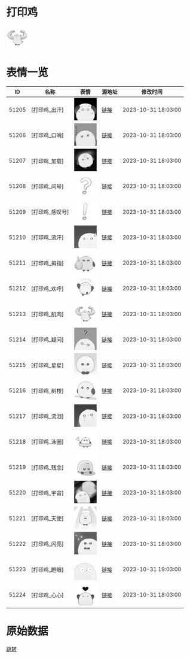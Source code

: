 # 打印鸡

<img src="./cover.png" height="60" alt="cover" />

# 表情一览

|ID|名称|表情|源地址|修改时间|
|----|----|----|----|----|
|51205|[打印鸡_出汗]|<img src="./pic/051205_%5B打印鸡_出汗%5D.png" height="60" alt="出汗"/>|[链接](https://i0.hdslb.com/bfs/garb/fe1d6c4cba4d407c928d05517c85842906773495.png)|2023-10-31 18:03:00|
|51206|[打印鸡_口哨]|<img src="./pic/051206_%5B打印鸡_口哨%5D.png" height="60" alt="口哨"/>|[链接](https://i0.hdslb.com/bfs/garb/e6646c0322a4a3ef0b93e9641c2bfddd66cf3569.png)|2023-10-31 18:03:00|
|51207|[打印鸡_加载]|<img src="./pic/051207_%5B打印鸡_加载%5D.png" height="60" alt="加载"/>|[链接](https://i0.hdslb.com/bfs/garb/28f67652bf08b16651ee969a74cceb7a33f2dc9b.png)|2023-10-31 18:03:00|
|51208|[打印鸡_问号]|<img src="./pic/051208_%5B打印鸡_问号%5D.png" height="60" alt="问号"/>|[链接](https://i0.hdslb.com/bfs/garb/54955b638e460ebd26ae0e641b866b7f3084b321.png)|2023-10-31 18:03:00|
|51209|[打印鸡_感叹号]|<img src="./pic/051209_%5B打印鸡_感叹号%5D.png" height="60" alt="感叹号"/>|[链接](https://i0.hdslb.com/bfs/garb/2721d3f02949829f492ebd4e49cf05f41965ea1b.png)|2023-10-31 18:03:00|
|51210|[打印鸡_流汗]|<img src="./pic/051210_%5B打印鸡_流汗%5D.png" height="60" alt="流汗"/>|[链接](https://i0.hdslb.com/bfs/garb/75c00d61b3186e0a9f173dbb6ce6c4a77071789e.png)|2023-10-31 18:03:00|
|51211|[打印鸡_拇指]|<img src="./pic/051211_%5B打印鸡_拇指%5D.png" height="60" alt="拇指"/>|[链接](https://i0.hdslb.com/bfs/garb/ae5bbc213f297d980fbb2f2139cbd14efb34d81c.png)|2023-10-31 18:03:00|
|51212|[打印鸡_欢呼]|<img src="./pic/051212_%5B打印鸡_欢呼%5D.png" height="60" alt="欢呼"/>|[链接](https://i0.hdslb.com/bfs/garb/e6d68b0825debc883663cb758f75f952bfbb2e06.png)|2023-10-31 18:03:00|
|51213|[打印鸡_肌肉]|<img src="./pic/051213_%5B打印鸡_肌肉%5D.png" height="60" alt="肌肉"/>|[链接](https://i0.hdslb.com/bfs/garb/7b7e0c54af6ca84556521d7ab8cd8cc37ab4f2b4.png)|2023-10-31 18:03:00|
|51214|[打印鸡_疑问]|<img src="./pic/051214_%5B打印鸡_疑问%5D.png" height="60" alt="疑问"/>|[链接](https://i0.hdslb.com/bfs/garb/49b6345b269bea64e2e2244ae96beb7dbb4f8345.png)|2023-10-31 18:03:00|
|51215|[打印鸡_星星]|<img src="./pic/051215_%5B打印鸡_星星%5D.png" height="60" alt="星星"/>|[链接](https://i0.hdslb.com/bfs/garb/a728d549289355d0c0efe3900cc21d225061fe22.png)|2023-10-31 18:03:00|
|51216|[打印鸡_树枝]|<img src="./pic/051216_%5B打印鸡_树枝%5D.png" height="60" alt="树枝"/>|[链接](https://i0.hdslb.com/bfs/garb/9770ad5056b4e104256ddfc83d69a5e3f5401fc1.png)|2023-10-31 18:03:00|
|51217|[打印鸡_流泪]|<img src="./pic/051217_%5B打印鸡_流泪%5D.png" height="60" alt="流泪"/>|[链接](https://i0.hdslb.com/bfs/garb/0e3b40d855fc9d42abf2c4a1577f382706e437e6.png)|2023-10-31 18:03:00|
|51218|[打印鸡_泳圈]|<img src="./pic/051218_%5B打印鸡_泳圈%5D.png" height="60" alt="泳圈"/>|[链接](https://i0.hdslb.com/bfs/garb/c4075ced5d736f56329fb51e5870b9830d1776c8.png)|2023-10-31 18:03:00|
|51219|[打印鸡_残念]|<img src="./pic/051219_%5B打印鸡_残念%5D.png" height="60" alt="残念"/>|[链接](https://i0.hdslb.com/bfs/garb/ef0af6af15d681fdf36574059b3185763ce2071e.png)|2023-10-31 18:03:00|
|51220|[打印鸡_宇宙]|<img src="./pic/051220_%5B打印鸡_宇宙%5D.png" height="60" alt="宇宙"/>|[链接](https://i0.hdslb.com/bfs/garb/33fc0ab9125a34c0d83d7eec7b296d40120d614d.png)|2023-10-31 18:03:00|
|51221|[打印鸡_天使]|<img src="./pic/051221_%5B打印鸡_天使%5D.png" height="60" alt="天使"/>|[链接](https://i0.hdslb.com/bfs/garb/d0b0671f31a0d9dfdd9d60f3238796e94a889dbd.png)|2023-10-31 18:03:00|
|51222|[打印鸡_闪亮]|<img src="./pic/051222_%5B打印鸡_闪亮%5D.png" height="60" alt="闪亮"/>|[链接](https://i0.hdslb.com/bfs/garb/beaf468df67b7398d347c5de1343a792b46c2f43.png)|2023-10-31 18:03:00|
|51223|[打印鸡_瞪眼]|<img src="./pic/051223_%5B打印鸡_瞪眼%5D.png" height="60" alt="瞪眼"/>|[链接](https://i0.hdslb.com/bfs/garb/0f83d6040e58399074f50a3c30a2562e8caf7405.png)|2023-10-31 19:03:00|
|51224|[打印鸡_心心]|<img src="./pic/051224_%5B打印鸡_心心%5D.jpg" height="60" alt="心心"/>|[链接](https://i0.hdslb.com/bfs/garb/e974cb636f72b6b9800c0a769d2ef421d85e218a.jpg)|2023-10-31 18:03:00|

# 原始数据

[跳转](./raw.json)


